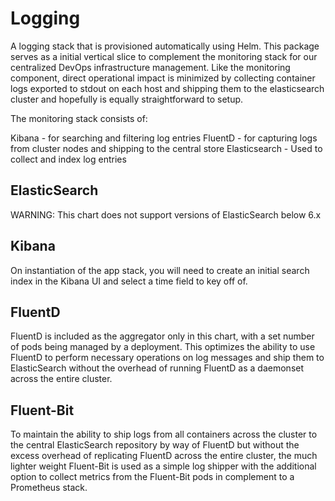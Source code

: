 # Logging

A logging stack that is provisioned automatically using Helm. This package serves as a initial vertical slice to complement the monitoring stack for our centralized DevOps infrastructure management. Like the monitoring component, direct operational impact is minimized by collecting container logs exported to stdout on each host and shipping them to the elasticsearch cluster and hopefully is equally straightforward to setup.

The monitoring stack consists of:

Kibana - for searching and filtering log entries
FluentD - for capturing logs from cluster nodes and shipping to the central store
Elasticsearch - Used to collect and index log entries

## ElasticSearch

WARNING: This chart does  not support versions of ElasticSearch below 6.x

## Kibana

On instantiation of the app stack, you will need to create an initial search index in the Kibana UI and select a time field to key off of.

## FluentD

FluentD is included as the aggregator only in this chart, with a set number of pods being managed by a deployment. This optimizes the ability to use FluentD to perform necessary operations on log messages and ship them to ElasticSearch without the overhead of running FluentD as a daemonset across the entire cluster.

## Fluent-Bit

To maintain the ability to ship logs from all containers across the cluster to the central ElasticSearch repository by way of FluentD but without the excess overhead of replicating FluentD across the entire cluster, the much lighter weight Fluent-Bit is used as a simple log shipper with the additional option to collect metrics from the Fluent-Bit pods in complement to a Prometheus stack.